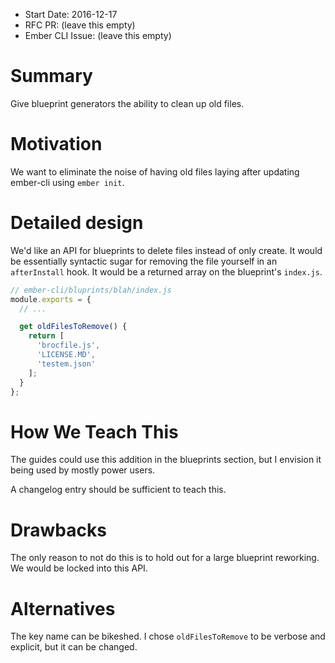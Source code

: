 - Start Date: 2016-12-17
- RFC PR: (leave this empty)
- Ember CLI Issue: (leave this empty)

# Summary

Give blueprint generators the ability to clean up old files.

# Motivation

We want to eliminate the noise of having old files laying after updating
ember-cli using `ember init`.

# Detailed design

We'd like an API for blueprints to delete files instead of only
create. It would be essentially syntactic sugar for removing the file yourself
in an `afterInstall` hook. It would be a returned array on the blueprint's `index.js`.

```js
// ember-cli/bluprints/blah/index.js
module.exports = {
  // ...

  get oldFilesToRemove() {
    return [
      'brocfile.js',
      'LICENSE.MD',
      'testem.json'
    ];
  }
};
```

# How We Teach This

The guides could use this addition in the blueprints section, but I envision it
being used by mostly power users.

A changelog entry should be sufficient to teach this.

# Drawbacks

The only reason to not do this is to hold out for a large blueprint reworking.
We would be locked into this API.

# Alternatives

The key name can be bikeshed. I chose `oldFilesToRemove` to be verbose and
explicit, but it can be changed.

